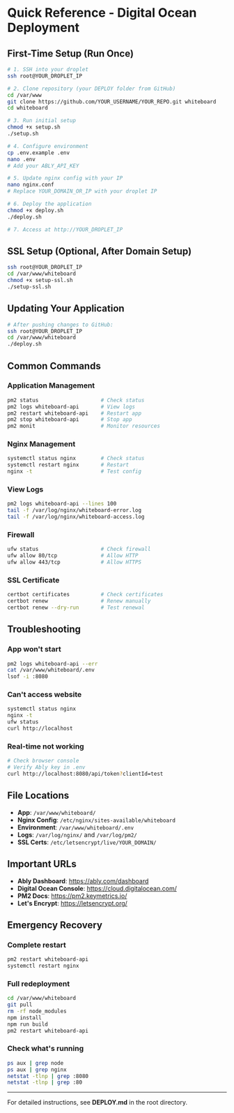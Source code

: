 # Quick Reference - Digital Ocean Deployment

## First-Time Setup (Run Once)

```bash
# 1. SSH into your droplet
ssh root@YOUR_DROPLET_IP

# 2. Clone repository (your DEPLOY folder from GitHub)
cd /var/www
git clone https://github.com/YOUR_USERNAME/YOUR_REPO.git whiteboard
cd whiteboard

# 3. Run initial setup
chmod +x setup.sh
./setup.sh

# 4. Configure environment
cp .env.example .env
nano .env
# Add your ABLY_API_KEY

# 5. Update nginx config with your IP
nano nginx.conf
# Replace YOUR_DOMAIN_OR_IP with your droplet IP

# 6. Deploy the application
chmod +x deploy.sh
./deploy.sh

# 7. Access at http://YOUR_DROPLET_IP
```

## SSL Setup (Optional, After Domain Setup)

```bash
ssh root@YOUR_DROPLET_IP
cd /var/www/whiteboard
chmod +x setup-ssl.sh
./setup-ssl.sh
```

## Updating Your Application

```bash
# After pushing changes to GitHub:
ssh root@YOUR_DROPLET_IP
cd /var/www/whiteboard
./deploy.sh
```

## Common Commands

### Application Management
```bash
pm2 status                    # Check status
pm2 logs whiteboard-api       # View logs
pm2 restart whiteboard-api    # Restart app
pm2 stop whiteboard-api       # Stop app
pm2 monit                     # Monitor resources
```

### Nginx Management
```bash
systemctl status nginx        # Check status
systemctl restart nginx       # Restart
nginx -t                      # Test config
```

### View Logs
```bash
pm2 logs whiteboard-api --lines 100
tail -f /var/log/nginx/whiteboard-error.log
tail -f /var/log/nginx/whiteboard-access.log
```

### Firewall
```bash
ufw status                    # Check firewall
ufw allow 80/tcp              # Allow HTTP
ufw allow 443/tcp             # Allow HTTPS
```

### SSL Certificate
```bash
certbot certificates          # Check certificates
certbot renew                 # Renew manually
certbot renew --dry-run       # Test renewal
```

## Troubleshooting

### App won't start
```bash
pm2 logs whiteboard-api --err
cat /var/www/whiteboard/.env
lsof -i :8080
```

### Can't access website
```bash
systemctl status nginx
nginx -t
ufw status
curl http://localhost
```

### Real-time not working
```bash
# Check browser console
# Verify Ably key in .env
curl http://localhost:8080/api/token?clientId=test
```

## File Locations

- **App**: `/var/www/whiteboard/`
- **Nginx Config**: `/etc/nginx/sites-available/whiteboard`
- **Environment**: `/var/www/whiteboard/.env`
- **Logs**: `/var/log/nginx/` and `/var/log/pm2/`
- **SSL Certs**: `/etc/letsencrypt/live/YOUR_DOMAIN/`

## Important URLs

- **Ably Dashboard**: https://ably.com/dashboard
- **Digital Ocean Console**: https://cloud.digitalocean.com/
- **PM2 Docs**: https://pm2.keymetrics.io/
- **Let's Encrypt**: https://letsencrypt.org/

## Emergency Recovery

### Complete restart
```bash
pm2 restart whiteboard-api
systemctl restart nginx
```

### Full redeployment
```bash
cd /var/www/whiteboard
git pull
rm -rf node_modules
npm install
npm run build
pm2 restart whiteboard-api
```

### Check what's running
```bash
ps aux | grep node
ps aux | grep nginx
netstat -tlnp | grep :8080
netstat -tlnp | grep :80
```

---

For detailed instructions, see **DEPLOY.md** in the root directory.
